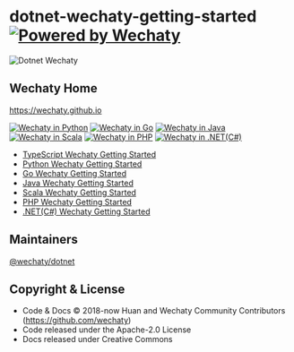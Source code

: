 # dotnet-wechaty-getting-started [![Powered by Wechaty](https://img.shields.io/badge/Powered%20By-Wechaty-brightgreen.svg)](https://github.com/wechaty/dotnet-wechaty)

![Dotnet Wechaty](https://raw.githubusercontent.com/wechaty/dotnet-wechaty/master/docs/images/dotnet-wechaty.png)

##  Wechaty Home

<https://wechaty.github.io>

[![Wechaty in Python](https://img.shields.io/badge/Wechaty-Python-blue)](https://github.com/wechaty/python-wechaty)
[![Wechaty in Go](https://img.shields.io/badge/Wechaty-Go-7de)](https://github.com/wechaty/go-wechaty)
[![Wechaty in Java](https://img.shields.io/badge/Wechaty-Java-f80)](https://github.com/wechaty/java-wechaty)
[![Wechaty in Scala](https://img.shields.io/badge/Wechaty-Scala-890)](https://github.com/wechaty/scala-wechaty)
[![Wechaty in PHP](https://img.shields.io/badge/Wechaty-PHP-99c)](https://github.com/wechaty/php-wechaty)
[![Wechaty in .NET(C#)](https://img.shields.io/badge/Wechaty-.NET-629)](https://github.com/wechaty/dotnet-wechaty)

- [TypeScript Wechaty Getting Started](https://github.com/wechaty/wechaty-getting-started)
- [Python Wechaty Getting Started](https://github.com/wechaty/python-wechaty-getting-started)
- [Go Wechaty Getting Started](https://github.com/wechaty/go-wechaty-getting-started)
- [Java Wechaty Getting Started](https://github.com/wechaty/java-wechaty-getting-started)
- [Scala Wechaty Getting Started](https://github.com/wechaty/scala-wechaty-getting-started)
- [PHP Wechaty Getting Started](https://github.com/wechaty/php-wechaty-getting-started)
- [.NET(C#) Wechaty Getting Started](https://github.com/wechaty/dotnet-wechaty-getting-started)



## Maintainers

[@wechaty/dotnet](https://github.com/orgs/wechaty/teams/dotnet/members)

## Copyright & License

- Code & Docs © 2018-now Huan and Wechaty Community Contributors (<https://github.com/wechaty>)
- Code released under the Apache-2.0 License
- Docs released under Creative Commons
